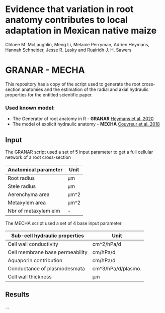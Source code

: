 # Evidence that variation in root anatomy contributes to local adaptation in Mexican native maize
Chloee M. McLaughlin, Meng Li, Melanie Perryman, Adrien Heymans, Hannah Schneider, Jesse R. Lasky and Ruairidh J. H. Sawers

# GRANAR - MECHA
This repository has a copy of the script used to generate the root cross-section anatomies and the estimation of the radial and axial hydraulic properties for the entitled scientific paper.

### Used known model: 
- The Generator of root anatomy in R - **GRANAR** [Heymans et al. 2020](https://doi.org/10.1104/pp.19.00617)
- The model of explicit hydraulic anatomy - **MECHA** [Couvreur et al. 2018](https://doi.org/10.1104/pp.18.01006)

## Input
The GRANAR script used a set of 5 input parameter to get a full cellular network of a root cross-section

| Anatomical parameter | Unit |
|----------------------|------|
| Root radius          | µm   |
| Stele radius         | µm   |
| Aerenchyma area      | µm^2 |
| Metaxylem area       | µm^2 |
| Nbr of metaxylem elm | -    |

The MECHA script used a set of 4 base input parameter

| Sub-cell hydraulic properties   | Unit               |
|---------------------------------|--------------------|
| Cell wall conductivity          | cm^2/hPa/d         |
| Cell membrane base permeability | cm/hPa/d           |
| Aquaporin contribution          | cm/hPa/d           |
| Conductance of plasmodesmata    | cm^3/hPa/d/plasmo. |
| Cell wall thickness             | µm                 |

## Results
...
